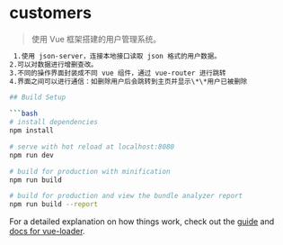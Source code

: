 # customers

> 使用 Vue 框架搭建的用户管理系统。

````bash
 1.使用 json-server，连接本地接口读取 json 格式的用户数据。
2.可以对数据进行增删查改。
3.不同的操作界面封装成不同 vue 组件，通过 vue-router 进行跳转
4.界面之间可以进行通信：如删除用户后会跳转到主页并显示\*\*用户已被删除

## Build Setup

```bash
# install dependencies
npm install

# serve with hot reload at localhost:8080
npm run dev

# build for production with minification
npm run build

# build for production and view the bundle analyzer report
npm run build --report
````

For a detailed explanation on how things work, check out the [guide](http://vuejs-templates.github.io/webpack/) and [docs for vue-loader](http://vuejs.github.io/vue-loader).
